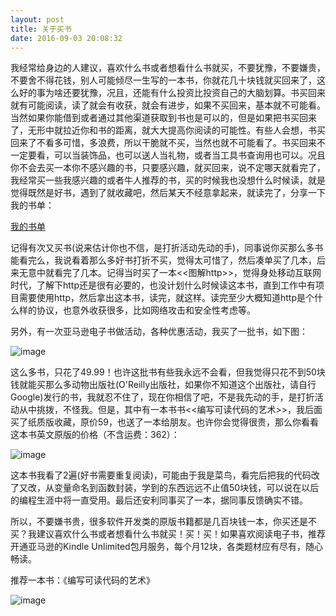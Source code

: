 ```yaml
---
layout: post
title: 关于买书
date: 2016-09-03 20:08:32
---
```


我经常给身边的人建议，喜欢什么书或者想看什么书就买，不要犹豫，不要嫌贵，不要舍不得花钱，别人可能倾尽一生写的一本书，你就花几十块钱就买回来了，这么好的事为啥还要犹豫，况且，还能有什么投资比投资自己的大脑划算。书买回来就有可能阅读，读了就会有收获，就会有进步，如果不买回来，基本就不可能看。当然如果你能借到或者通过其他渠道获取到书也是可以的，但是如果把书买回来了，无形中就拉近你和书的距离，就大大提高你阅读的可能性。有些人会想，书买回来了不看多可惜，多浪费，所以干脆就不买，当然也就不可能看了。书买回来不一定要看，可以当装饰品，也可以送人当礼物，或者当工具书查询用也可以。况且你不会去买一本你不感兴趣的书，只要感兴趣，就买回来，说不定哪天就看完了，我经常买一些我感兴趣的或者牛人推荐的书，买的时候我也没想什么时候读，就是觉得既然是好书，遇到了就收藏吧，然后某天不经意拿起来，就读完了，分享一下我的书单：

[我的书单](http://reborncodinglife.com/2016/01/30/my-book-list/)

记得有次又买书(说来估计你也不信，是打折活动先动的手)，同事说你买那么多书能看完么，我说看着那么多好书打折不买，觉得太可惜了，然后凑单买了几本，后来无意中就看完了几本。记得当时买了一本<<图解http>>，觉得身处移动互联网时代，了解下http还是很有必要的，也没计划什么时候读这本书，直到工作中有项目需要使用http，然后拿出这本书，读完，就这样。读完至少大概知道http是个什么样的协议，也意外收获很多，比如网络攻击和安全性考虑等。

另外，有一次亚马逊电子书做活动，各种优惠活动，我买了一批书，如下图：


![image](https://mmbiz.qlogo.cn/mmbiz_jpg/LibBVJDTvZatwClVNlZ3IOYfKUE8qnDIvZ6bvOJ1dEBm5r34xPtkVOd5om7wJSLSb3ibT8C7tlzE7ZDJY53fQcHg/0?wx_fmt=jpeg)


这么多书，只花了49.99！也许这批书有些我永远不会看，但我觉得只花不到50块钱就能买那么多动物出版社(O'Reilly出版社，如果你不知道这个出版社，请自行Google)发行的书，我就忍不住了，现在你相信了吧，不是我先动的手，是打折活动从中挑拨，不怪我。但是，其中有一本书书<<编写可读代码的艺术>>，我后面买了纸质版收藏，原价59，也送了一本给朋友。也许你会觉得很贵，那么你看看这本书英文原版的价格（不含运费：362）：

![image](https://mmbiz.qlogo.cn/mmbiz_jpg/LibBVJDTvZatwClVNlZ3IOYfKUE8qnDIvjl5zIIJUJ1XG8V9gcts694jLZYPicVJY9HYgicHo6voLzRKeibbXzd7XA/0?wx_fmt=jpeg)

这本书我看了2遍(好书需要重复阅读)，可能由于我是菜鸟，看完后把我的代码改了又改，从变量命名到函数封装，学到的东西远远不止值50块钱，可以说在以后的编程生涯中将一直受用。最后还安利同事买了一本，据同事反馈确实不错。

所以，不要嫌书贵，很多软件开发类的原版书籍都是几百块钱一本，你买还是不买？我建议喜欢什么书或者想看什么书就买！买！买！如果喜欢阅读电子书，推荐开通亚马逊的Kindle Unlimited包月服务，每个月12块，各类题材应有尽有，随心畅读。

推荐一本书：《编写可读代码的艺术》

![image](https://images-cn.ssl-images-amazon.com/images/I/51VJPSjW2DL._AA160_.jpg)

